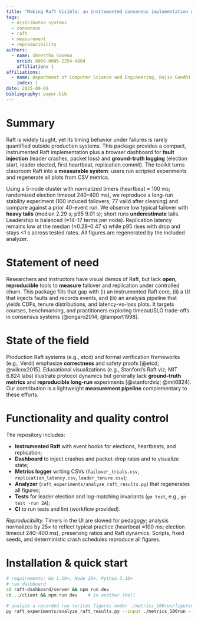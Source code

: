 ```yaml
---
title: "Making Raft Visible: an instrumented consensus implementation with a fault-injectable dashboard"
tags:
  - distributed systems
  - consensus
  - raft
  - measurement
  - reproducibility
authors:
  - name: Shrestha Saxena
    orcid: 0009-0005-2254-4804
    affiliation: 1
affiliations:
  - name: Department of Computer Science and Engineering, Rajiv Gandhi Institute of Petroleum Technology (RGIPT), Jais, Uttar Pradesh, India
    index: 1
date: 2025-09-09
bibliography: paper.bib
---
```


# Summary
Raft is widely taught, yet its timing behavior under failures is rarely quantified outside production systems. This package provides a compact, instrumented Raft implementation plus a browser dashboard for **fault injection** (leader crashes, packet loss) and **ground-truth logging** (election start, leader elected, first heartbeat, replication commit). The toolkit turns classroom Raft into a **measurable system**: users run scripted experiments and regenerate all plots from CSV metrics.

Using a 5-node cluster with normalized timers (heartbeat ≈ 100 ms; randomized election timeout 240–400 ms), we reproduce a long-run stability experiment (100 induced failovers; 77 valid after cleaning) and compare against a prior 40-event run. We observe low typical failover with **heavy tails** (median 2.29 s; p95 9.01 s); short runs **underestimate** tails. Leadership is balanced (≈14–17 terms per node). Replication latency remains low at the median (≈0.28–0.47 s) while p95 rises with drop and stays <1 s across tested rates. All figures are regenerated by the included analyzer.

# Statement of need
Researchers and instructors have visual demos of Raft, but lack **open, reproducible** tools to **measure** failover and replication under controlled churn. This package fills that gap with (i) an instrumented Raft core, (ii) a UI that injects faults and records events, and (iii) an analysis pipeline that yields CDFs, tenure distributions, and latency-vs-loss plots. It targets courses, benchmarking, and practitioners exploring timeout/SLO trade-offs in consensus systems [@ongaro2014; @lamport1998].

# State of the field
Production Raft systems (e.g., etcd) and formal verification frameworks (e.g., Verdi) emphasize **correctness** and safety proofs [@etcd; @wilcox2015]. Educational visualizations (e.g., Stanford’s Raft viz; MIT 6.824 labs) illustrate protocol dynamics but generally lack **ground-truth metrics** and **reproducible long-run** experiments [@stanfordviz; @mit6824]. Our contribution is a lightweight **measurement pipeline** complementary to these efforts.

# Functionality and quality control
The repository includes:
- **Instrumented Raft** with event hooks for elections, heartbeats, and replication;
- **Dashboard** to inject crashes and packet-drop rates and to visualize state;
- **Metrics logger** writing CSVs (`failover_trials.csv`, `replication_latency.csv`, `leader_tenure.csv`);
- **Analyzer** (`raft_experiments/analyze_raft_results.py`) that regenerates all figures;
- **Tests** for leader election and log-matching invariants (`go test`, e.g., `go test -run 2A`);
- **CI** to run tests and lint (workflow provided).

_Reproducibility._ Timers in the UI are slowed for pedagogy; analysis normalizes by 25× to reflect typical practice (heartbeat ≈100 ms; election timeout 240–400 ms), preserving ratios and Raft dynamics. Scripts, fixed seeds, and deterministic crash schedules reproduce all figures.

# Installation & quick start
```bash
# requirements: Go 1.19+, Node 20+, Python 3.10+
# run dashboard
cd raft-dashboard/server && npm run dev
cd ../client && npm run dev    # in another shell

# analyze a recorded run (writes figures under ./metrics_100run/figures)
py raft_experiments/analyze_raft_results.py --input ./metrics_100run --out ./metrics_100run/figures